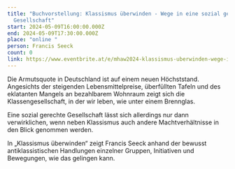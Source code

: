 ```yaml
---
title: "Buchvorstellung: Klassismus überwinden - Wege in eine sozial gerechte
  Gesellschaft"
start: 2024-05-09T16:00:00.000Z
end: 2024-05-09T17:30:00.000Z
place: "online "
person: Francis Seeck
count: 0
link: https://www.eventbrite.at/e/mhaw2024-klassismus-uberwinden-wege-in-eine-sozial-gerechte-gesellschaft-tickets-893642307197
---
```

<!--StartFragment-->

Die Armutsquote in Deutschland ist auf einem neuen Höchststand. Angesichts der steigenden Lebensmittelpreise, überfüllten Tafeln und des eklatanten Mangels an bezahlbarem Wohnraum zeigt sich die Klassengesellschaft, in der wir leben, wie unter einem Brennglas.

Eine sozial gerechte Gesellschaft lässt sich allerdings nur dann verwirklichen, wenn neben Klassismus auch andere Machtverhältnisse in den Blick genommen werden.

In „Klassismus überwinden“ zeigt Francis Seeck anhand der bewusst antiklassistischen Handlungen einzelner Gruppen, Initiativen und Bewegungen, wie das gelingen kann.

<!--EndFragment-->